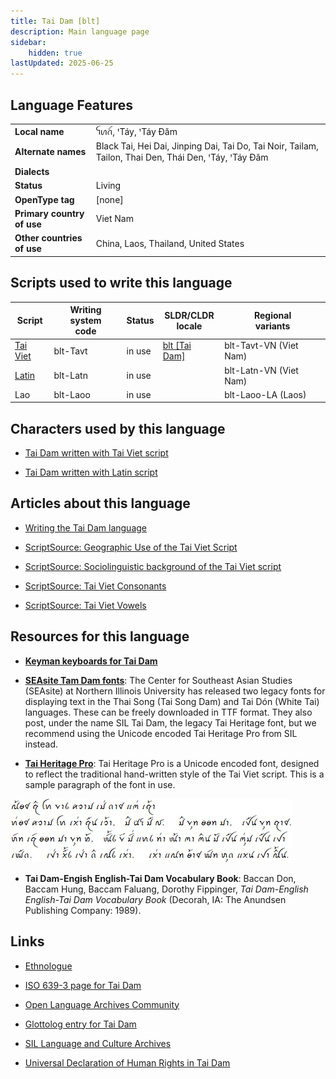 ```yaml
---
title: Tai Dam [blt]
description: Main language page
sidebar:
    hidden: true
lastUpdated: 2025-06-25
---
```


## Language Features

| | |
------------------- | -- |
**Local name** | ꪼꪕꪒꪾ, ꞌTáy, ꞌTáy Ðăm    
**Alternate names** | Black Tai, Hei Dai, Jinping Dai, Tai Do, Tai Noir, Tailam, Tailon, Thai Den, Thái Den, ꞌTáy, ꞌTáy Ðăm |
**Dialects** | |
**Status** | Living |
**OpenType tag** | [none] |
**Primary country of use** | Viet Nam |
**Other countries of use** | China, Laos, Thailand, United States |

## Scripts used to write this language

Script | Writing system<br>code | Status | SLDR/CLDR<br>locale | Regional<br>variants |
-------- | ---------------------- | ------ | ------------------- | -------------------- |
[Tai Viet](/scrlang/script-tavt) | blt-Tavt | in use | [blt \[Tai Dam\]](https://unicode.org/cldr/charts/47/summary/blt.html) | blt-Tavt-VN (Viet Nam) |
[Latin](/scrlang/script-latn) | blt-Latn | in use | | blt-Latn-VN (Viet Nam) |
Lao | blt-Laoo | in use | | blt-Laoo-LA (Laos) |

## Characters used by this language

* [Tai Dam written with Tai Viet script](/scrlang/lang-blt-chars#blt-Tavt)

* [Tai Dam written with Latin script](/scrlang/lang-blt-chars#blt-Latn)

## Articles about this language

* [Writing the Tai Dam language](/scrlang/articles/writing-tai-dam-language)

* [ScriptSource: Geographic Use of the Tai Viet Script](https://scriptsource.org/entry/hg7bh64873)

* [ScriptSource: Sociolinguistic background of the Tai Viet script](https://scriptsource.org/entry/67379a5c7f)

* [ScriptSource: Tai Viet Consonants](https://scriptsource.org/entry/lbwpkrqk7b)

* [ScriptSource: Tai Viet Vowels](https://scriptsource.org/entry/lbwpkrqk7b)

## Resources for this language

* [**Keyman keyboards for Tai Dam**](https://keyman.com/keyboards?q=Tai%20Dam)

* [**SEAsite Tam Dam fonts**](http://seasite.niu.edu/tai/TaiDam/): The Center for Southeast Asian Studies (SEAsite) at Northern Illinois University has released two legacy fonts for displaying text in the Thai Song (Tai Song Dam) and Tai Dón (White Tai) languages. These can be freely downloaded in TTF format. They also post, under the name SIL Tai Dam, the legacy Tai Heritage font, but we recommend using the Unicode encoded Tai Heritage Pro from SIL instead.

* [**Tai Heritage Pro**](http://software.sil.org/taiheritage/): Tai Heritage Pro is a Unicode encoded font, designed to reflect the traditional hand-written style of the Tai Viet script. This is a sample paragraph of the font in use.

![](images/tavt-THPSample.png)

* **Tai Dam-Engish English-Tai Dam Vocabulary Book**: Baccan Don, Baccam Hung, Baccam Faluang, Dorothy Fippinger, _Tai Dam-English English-Tai Dam Vocabulary Book_ (Decorah, IA: The Anundsen Publishing Company: 1989).

## Links

* [Ethnologue](http://www.ethnologue.com/language/blt)

* [ISO 639-3 page for Tai Dam](http://iso639-3.sil.org/code/blt)

* [Open Language Archives Community](http://www.language-archives.org/language/blt)

* [Glottolog entry for Tai Dam](http://www.glottolog.org/glottolog?iso=blt)

* [SIL Language and Culture Archives](http://www.sil.org/resources/search/language/blt)

* [Universal Declaration of Human Rights in Tai Dam](http://efele.net/udhr/d/udhr_blt.txt)
